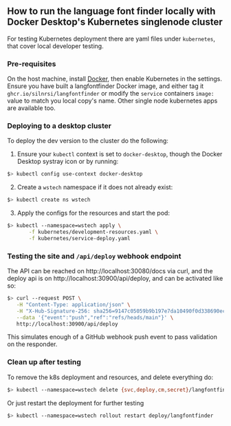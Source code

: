 ## How to run the language font finder locally with Docker Desktop's Kubernetes singlenode cluster

For testing Kubernetes deployment there are yaml files under `kubernetes`, that cover local developer testing. 

### Pre-requisites
On the host machine, install [Docker](https://docs.docker.com/get-docker/), then enable Kubernetes in the settings. Ensure you have built a langfontfinder Docker image, and either tag it `ghcr.io/silnrsi/langfontfinder` or modify the `service` containers `image:` value to match you local copy's name. Other single node kubernetes apps are available too.

### Deploying to a desktop cluster
To deploy the dev version to the cluster do the following:
1. Ensure your `kubectl` context is set to `docker-desktop`, though the Docker Desktop systray icon or by running:  
```bash
$> kubectl config use-context docker-desktop
```
2. Create a `wstech` namespace if it does not already exist:
```bash
$> kubectl create ns wstech
```
3. Apply the configs for the resources and start the pod:
```bash
$> kubectl --namespace=wstech apply \
       -f kubernetes/development-resources.yaml \
       -f kubernetes/service-deploy.yaml 
```
### Testing the site and `/api/deploy` webhook endpoint
The API can be reached on http://localhost:30080/docs via curl, and the deploy api is on http://localhost:30900/api/deploy, and can be activated like so:
```bash
$> curl --request POST \
   -H "Content-Type: application/json" \
   -H "X-Hub-Signature-256: sha256=9147c05059b9b197e7da10490f0d338690ec2839cbe6068f2bbf5529abe4ee65" \
   --data '{"event":"push","ref":"refs/heads/main"}' \
   http://localhost:30900/api/deploy
```
This simulates enough of a GitHub webhook push event to pass validation on the responder.

### Clean up after testing

To remove the k8s deployment and resources, and delete everything do:
```bash
$> kubectl --namespace=wstech delete {svc,deploy,cm,secret}/langfontfinder
```
Or just restart the deployment for further testing
```bash
$> kubectl --namespace=wstech rollout restart deploy/langfontfinder
```
